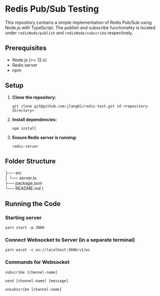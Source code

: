 
# Redis Pub/Sub Testing

This repository contains a simple implementation of Redis Pub/Sub using Node.js with TypeScript. The publish and subscribe functionality is located under `redisNode/publish` and `redisNode/subscribe` respectively.

## Prerequisites

-   Node.js (>= 12.x)
-   Redis server
-   npm

## Setup

1.  **Clone the repository:**
    
    `git clone git@github.com:jlang61/redis-test.git
    cd <repository-directory>` 
    
2.  **Install dependencies:**
    
    `npm install` 
    
3.  **Ensure Redis server is running:**
    
    `redis-server` 
    

## Folder Structure


├── src \
│   └── server.ts \
├── package.json \
└── README.md \


## Running the Code

### Starting server

    yarn start -p 3000

### Connect Websocket to Server (in a separate terminal)
    
    yarn wscat -c ws://localhost:3000/v1/ws

### Commands for Websocket 

    subscribe [channel-name]

    send [channel-name] [message]

    unsubscribe [channel-name]
   
    
